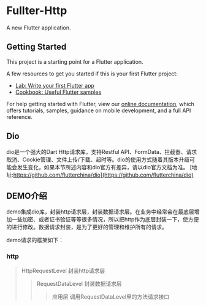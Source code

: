 # Fullter-Http

A new Flutter application.

## Getting Started

This project is a starting point for a Flutter application.

A few resources to get you started if this is your first Flutter project:

- [Lab: Write your first Flutter app](https://flutter.dev/docs/get-started/codelab)
- [Cookbook: Useful Flutter samples](https://flutter.dev/docs/cookbook)

For help getting started with Flutter, view our
[online documentation](https://flutter.dev/docs), which offers tutorials,
samples, guidance on mobile development, and a full API reference.

## Dio
dio是一个强大的Dart Http请求库，支持Restful API、FormData、拦截器、请求取消、Cookie管理、文件上传/下载、超时等。dio的使用方式随着其版本升级可能会发生变化，如果本节所述内容和dio官方有差异，请以dio官方文档为准。
[地址:https://github.com/flutterchina/dio](https://github.com/flutterchina/dio)

## DEMO介绍
demo集成dio库，封装http请求层，封装数据请求层。在业务中经常会在最底层增加一些加密、或者证书验证等等很多情况，所以把http作为底层封装一下，使方便的进行修改。数据请求封装，是为了更好的管理和维护所有的请求。

demo请求的框架如下：

### http
>HttpRequestLevel    封装http请求层
>>RequestDataLevel    封装数据请求层
>>>应用层     调用RequestDataLevel里的方法请求接口





